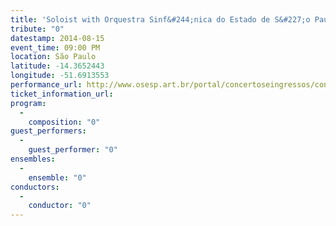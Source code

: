 ```yaml
---
title: 'Soloist with Orquestra Sinf&#244;nica do Estado de S&#227;o Paulo; John Adams Saxophone Concerto'
tribute: "0"
datestamp: 2014-08-15
event_time: 09:00 PM
location: São Paulo
latitude: -14.3652443
longitude: -51.6913553
performance_url: http://www.osesp.art.br/portal/concertoseingressos/concerto.aspx?c=2991
ticket_information_url: 
program: 
  -
    composition: "0"
guest_performers: 
  -
    guest_performer: "0"
ensembles: 
  -
    ensemble: "0"
conductors: 
  -
    conductor: "0"
---
```

